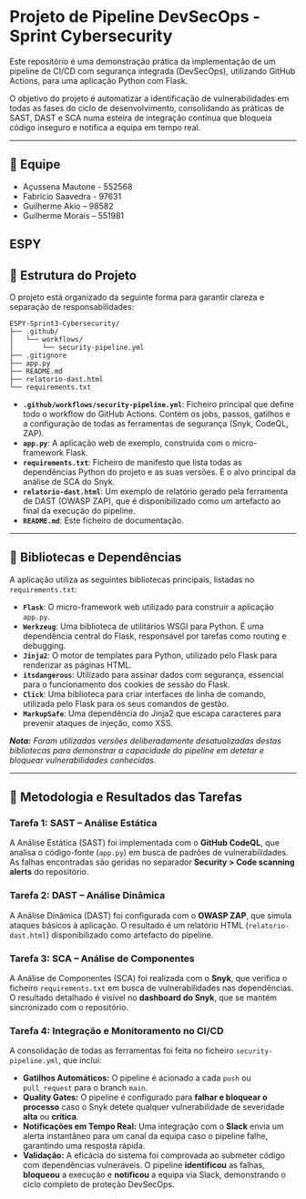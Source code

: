 # Projeto de Pipeline DevSecOps - Sprint Cybersecurity

Este repositório é uma demonstração prática da implementação de um pipeline de CI/CD com segurança integrada (DevSecOps), utilizando GitHub Actions, para uma aplicação Python com Flask.

O objetivo do projeto é automatizar a identificação de vulnerabilidades em todas as fases do ciclo de desenvolvimento, consolidando as práticas de SAST, DAST e SCA numa esteira de integração contínua que bloqueia código inseguro e notifica a equipa em tempo real.

---

## 👥 Equipe

* Açussena Mautone - 552568
* Fabrício Saavedra - 97631
* Guilherme Akio – 98582
* Guilherme Morais – 551981

ESPY
---

## 📂 Estrutura do Projeto

O projeto está organizado da seguinte forma para garantir clareza e separação de responsabilidades:

```
ESPY-Sprint3-Cybersecurity/
├── .github/
│   └── workflows/
│       └── security-pipeline.yml
├── .gitignore
├── app.py
├── README.md
├── relatorio-dast.html
└── requirements.txt
```

* **`.github/workflows/security-pipeline.yml`**: Ficheiro principal que define todo o workflow do GitHub Actions. Contém os jobs, passos, gatilhos e a configuração de todas as ferramentas de segurança (Snyk, CodeQL, ZAP).
* **`app.py`**: A aplicação web de exemplo, construída com o micro-framework Flask.
* **`requirements.txt`**: Ficheiro de manifesto que lista todas as dependências Python do projeto e as suas versões. É o alvo principal da análise de SCA do Snyk.
* **`relatorio-dast.html`**: Um exemplo de relatório gerado pela ferramenta de DAST (OWASP ZAP), que é disponibilizado como um artefacto ao final da execução do pipeline.
* **`README.md`**: Este ficheiro de documentação.

---

## 🐍 Bibliotecas e Dependências

A aplicação utiliza as seguintes bibliotecas principais, listadas no `requirements.txt`:

* **`Flask`**: O micro-framework web utilizado para construir a aplicação `app.py`.
* **`Werkzeug`**: Uma biblioteca de utilitários WSGI para Python. É uma dependência central do Flask, responsável por tarefas como routing e debugging.
* **`Jinja2`**: O motor de templates para Python, utilizado pelo Flask para renderizar as páginas HTML.
* **`itsdangerous`**: Utilizado para assinar dados com segurança, essencial para o funcionamento dos cookies de sessão do Flask.
* **`Click`**: Uma biblioteca para criar interfaces de linha de comando, utilizada pelo Flask para os seus comandos de gestão.
* **`MarkupSafe`**: Uma dependência do Jinja2 que escapa caracteres para prevenir ataques de injeção, como XSS.

_**Nota:** Foram utilizadas versões deliberadamente desatualizadas destas bibliotecas para demonstrar a capacidade do pipeline em detetar e bloquear vulnerabilidades conhecidas._

---

## 🚀 Metodologia e Resultados das Tarefas

### Tarefa 1: SAST – Análise Estática

A Análise Estática (SAST) foi implementada com o **GitHub CodeQL**, que analisa o código-fonte (`app.py`) em busca de padrões de vulnerabilidades. As falhas encontradas são geridas no separador **Security > Code scanning alerts** do repositório.

### Tarefa 2: DAST – Análise Dinâmica

A Análise Dinâmica (DAST) foi configurada com o **OWASP ZAP**, que simula ataques básicos à aplicação. O resultado é um relatório HTML (`relatorio-dast.html`) disponibilizado como artefacto do pipeline.

### Tarefa 3: SCA – Análise de Componentes

A Análise de Componentes (SCA) foi realizada com o **Snyk**, que verifica o ficheiro `requirements.txt` em busca de vulnerabilidades nas dependências. O resultado detalhado é visível no **dashboard do Snyk**, que se mantém sincronizado com o repositório.

### Tarefa 4: Integração e Monitoramento no CI/CD

A consolidação de todas as ferramentas foi feita no ficheiro `security-pipeline.yml`, que inclui:

* **Gatilhos Automáticos:** O pipeline é acionado a cada `push` ou `pull_request` para o branch `main`.
* **Quality Gates:** O pipeline é configurado para **falhar e bloquear o processo** caso o Snyk detete qualquer vulnerabilidade de severidade **alta** ou **crítica**.
* **Notificações em Tempo Real:** Uma integração com o **Slack** envia um alerta instantâneo para um canal da equipa caso o pipeline falhe, garantindo uma resposta rápida.
* **Validação:** A eficácia do sistema foi comprovada ao submeter código com dependências vulneráveis. O pipeline **identificou** as falhas, **bloqueou** a execução e **notificou** a equipa via Slack, demonstrando o ciclo completo de proteção DevSecOps.